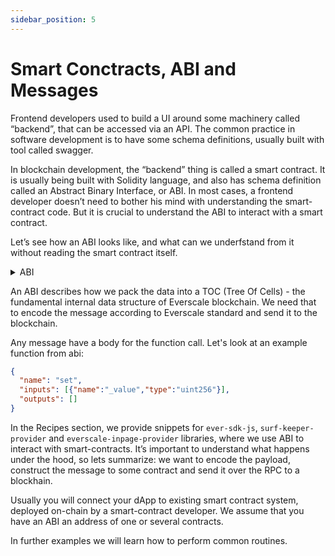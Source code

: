 ```yaml
---
sidebar_position: 5
---
```


# Smart Conctracts, ABI and Messages

Frontend developers used to build a UI around some machinery called “backend”, that can be accessed via an API. The common practice in software development is to have some schema definitions, usually built with tool called swagger.

In blockchain development, the “backend” thing is called a smart contract. It is usually being built with Solidity language, and also has schema definition called an Abstract Binary Interface, or ABI. In most cases, a frontend developer doesn’t need to bother his mind with understanding the smart-contract code. But it is crucial to understand the ABI to interact with a smart contract.

Let’s see how an ABI looks like, and what can we underfstand from it without reading the smart contract itself.

<details>
  <summary>ABI</summary>

```json5
{
  // Major version of ABI standart
  "ABI version": 2,
    // Full version of ABI
    // Can be – 2.0, 2.1, 2.2, 2.3
  version: "2.3",
  // Headers, specifying SDK which additional fields to attach to external message
  // Defined in the contract code, there are:
  // pragma AbiHeader time;
  // pragma AbiHeader pubkey;
  // pragma AbiHeader expire;
  header: [
    "time", "pubkey", "expire"
  ],
  // Description of callable function signatures
  // both internal and external messages
  functions: [
    {
      "name": "constructor",
      "inputs": [],
      "outputs": []
    },
    {
      "name": "get",
      "inputs": [],
      "outputs": [{"name":"value0","type":"uint256"}]
    },
    {
      "name": "getInternal",
      "inputs": [
        {"name":"answerId","type":"uint32"}
      ],
      "outputs": [
        {"name":"value0","type":"uint256"}
      ]
    },
    {
      "name": "set",
      "inputs": [{"name":"_value","type":"uint256"}],
      "outputs": []
    }
  ],
  // A description of the events that a contract can create
  events: [
    {
      "name": "VariableChanged",
      "inputs": [{"name":"new_value","type":"uint256"}],
      "outputs": []
    }
  ],
  // A list of static variables that must be specified to deploy the contract
  data: [
    {"key":1,"name":"owner","type":"address"}
    // There are also three hidden variables that SDK will set by itself
    // _pubkey, _timestamp, _constructorFlag
  ],
  // a list of all variables, so that you can
  // download the contract state and decode it
  fields: [
    {"name":"_pubkey","type":"uint256"}, // tvm.pubkey()
    {"name":"_timestamp","type":"uint64"}, // set by SDK
    {"name":"_constructorFlag","type":"bool"}, // set by SDK
    {"name":"owner","type":"address"},
    {"name":"variable","type":"uint256"}
  ]
}
```   

</details>          

An ABI describes how we pack the data into a TOC (Tree Of Cells) - the fundamental internal data structure of Everscale blockchain. We need that to encode the message according to Everscale standard and send it to the blockchain.

Any message have a body for the function call. Let's look at an example function from abi:

```json
{
  "name": "set",
  "inputs": [{"name":"_value","type":"uint256"}],
  "outputs": []
}
```

In the Recipes section, we provide snippets for `ever-sdk-js`, `surf-keeper-provider` and `everscale-inpage-provider` libraries, where we use ABI to interact with smart-contracts. It’s important to understand what happens under the hood, so lets summarize: we want to encode the payload, construct the message to some contract and send it over the RPC to a blockhain.

Usually you will connect your dApp to existing smart contract system, deployed on-chain by a smart-contract developer. We assume that you have an ABI an address of one or several contracts.

In further examples we will learn how to perform common routines.
